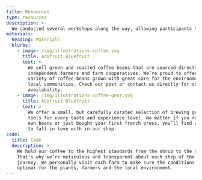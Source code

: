 ```yaml
---
title: Resources
type: resources
description: >-
  We conducted several workshops along the way, allowing participants to create companions for their own need. If you are interested in getting a workshop yourself please contact us!
materials:
  heading: Materials
  blurbs:
    - image: /img/illustrations-coffee.svg
      title: Adafruit Bluefruit
      text: >
        We sell green and roasted coffee beans that are sourced directly from
        independent farmers and farm cooperatives. We’re proud to offer a
        variety of coffee beans grown with great care for the environment and
        local communities. Check our post or contact us directly for current
        availability.
    - image: /img/illustrations-coffee-gear.svg
      title: Adafruit Bluefruit
      text: >
        We offer a small, but carefully curated selection of brewing gear and
        tools for every taste and experience level. No matter if you roast your
        own beans or just bought your first french press, you’ll find a gadget
        to fall in love with in our shop.
code:
  title: Code
  description: >
    We hold our coffee to the highest standards from the shrub to the cup.
    That’s why we’re meticulous and transparent about each step of the coffee’s
    journey. We personally visit each farm to make sure the conditions are
    optimal for the plants, farmers and the local environment.
---
```


